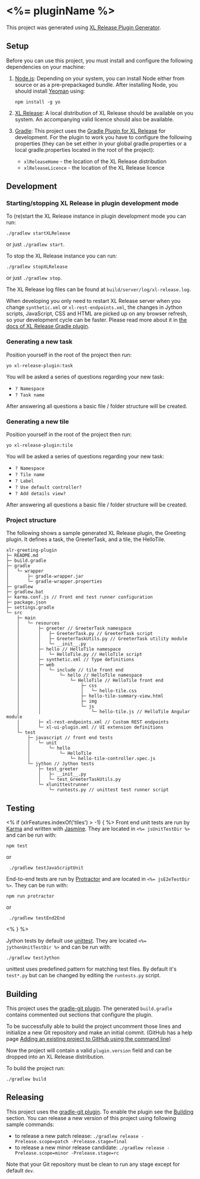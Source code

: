 # <%= pluginName %>

This project was generated using [XL Release Plugin Generator](https://github.com/xebialabs/generator-xl-release-plugin).

## Setup

Before you can use this project, you must install and configure the following dependencies on your machine:

1. [Node.js](https://nodejs.org/en/): Depending on your system, you can install Node either from source or as a pre-prepackaged bundle. After installing Node, you should install [Yeoman](http://yeoman.io) using:

    `npm install -g yo`

2. [XL Release](https://xebialabs.com/products/xl-release/): A local distribution of XL Release should be available on you system. An accompanying valid licence should also be available.

3. [Gradle](http://gradle.org/): This project uses the [Gradle Plugin for XL Release](https://github.com/xebialabs/gradle-xl-release-plugin-plugin) for development. For the plugin to work you have to configure the following properties (they can be set either in your global gradle.properties or a local gradle.properties located in the root of the project):

    * `xlReleaseHome` - the location of the XL Release distribution
    * `xlReleaseLicence` - the location of the XL Release licence 


## Development

### Starting/stopping XL Release in plugin development mode

To (re)start the XL Release instance in plugin development mode you can run:

    ./gradlew startXLRelease
    
or just `./gradlew start`.

To stop the XL Release instance you can run:

    ./gradlew stopXLRelease
    
or just `./gradlew stop`.
    
The XL Release log files can be found at `build/server/log/xl-release.log`.

When developing you only need to restart XL Release server when you change `synthetic.xml` or `xl-rest-endpoints.xml`, the changes in Jython scripts, JavaScript, CSS and HTML are picked up on any browser refresh, so your development cycle can be faster. Please read more about it in [the docs of XL Release Gradle plugin](https://github.com/xebialabs/gradle-xl-release-plugin-plugin).

### Generating a new task

Position yourself in the root of the project then run:

    yo xl-release-plugin:task

You will be asked a series of questions regarding your new task:

* `? Namespace`
* `? Task name`

After answering all questions a basic file / folder structure will be created.

### Generating a new tile

Position yourself in the root of the project then run:

    yo xl-release-plugin:tile

You will be asked a series of questions regarding your new task:

* `? Namespace`
* `? Tile name`
* `? Label`
* `? Use default controller?`
* `? Add details view?`

After answering all questions a basic file / folder structure will be created.

### Project structure

The following shows a sample generated XL Release plugin, the Greeting plugin. It defines a task, the GreeterTask, and a tile, the HelloTile.

```
xlr-greeting-plugin
├─ README.md
├─ build.gradle
├─ gradle
│   └─ wrapper
│       ├─ gradle-wrapper.jar
│       └─ gradle-wrapper.properties
├─ gradlew
├─ gradlew.bat
├─ karma.conf.js // Front end test runner configuration
├─ package.json
├─ settings.gradle
└─ src
    ├─ main
    │   └─ resources
    │       ├─ greeter // GreeterTask namespace
    │       │   ├─ GreeterTask.py // GreeterTask script
    │       │   ├─ GreeterTaskUtils.py // GreeterTask utility module
    │       │   └─ __init__.py
    │       ├─ hello // HelloTile namespace
    │       │   └─ HelloTile.py // HelloTile script
    │       ├─ synthetic.xml // Type definitions
    │       ├─ web
    │       │   └─ include // tile front end
    │       │       └─ hello // HelloTile namespace
    │       │           └─ HelloTile // HelloTile front end
    │       │               ├─ css
    │       │               │   └─ hello-tile.css
    │       │               ├─ hello-tile-summary-view.html
    │       │               ├─ img
    │       │               └─ js
    │       │                   └─ hello-tile.js // HelloTile Angular module
    │       ├─ xl-rest-endpoints.xml // Custom REST endpoints
    │       └─ xl-ui-plugin.xml // UI extension definitions
    └─ test
        ├─ javascript // front end tests
        │   └─ unit
        │       └─ hello
        │           └─ HelloTile
        │               └─ hello-tile-controller.spec.js
        └─ jython // Jython tests
            ├─ test_greeter
            │   ├─ __init__.py
            │   └─ test_GreeterTaskUtils.py
            └─ xlunittestrunner
                └─ runtests.py // unittest test runner script
```

## Testing
<% if (xlrFeatures.indexOf('tiles') > -1)  { %>
Front end unit tests are run by [Karma](https://karma-runner.github.io) and written with [Jasmine](http://jasmine.github.io/). They are located in `<%= jsUnitTestDir %>` and can be run with:

    npm test

or

     ./gradlew testJavaScriptUnit
    
End-to-end tests are run by [Protractor](http://www.protractortest.org/) and are located in `<%= jsE2eTestDir %>`. They can be run with:
                                                                                            
    npm run protractor

or

     ./gradlew testEnd2End

<% } %>

Jython tests by default use [unittest](https://docs.python.org/2.7/library/unittest.html). They are located `<%= jythonUnitTestDir %>` and can be run with:

    ./gradlew testJython

unittest uses predefined pattern for matching test files. By default it's `test*.py` but can be changed by editing the `runtests.py` script.

## <a name="building">Building

This project uses the [gradle-git plugin](https://github.com/ajoberstar/gradle-git). The generated `build.gradle` contains commented out sections that configure the plugin.

To be successfully able to build the project uncomment those lines and initialize a new Git repository and make an initial commit. (GitHub has a help page [Adding an existing project to GitHub using the command line](https://help.github.com/articles/adding-an-existing-project-to-github-using-the-command-line/))

Now the project will contain a valid `plugin.version` field and can be dropped into an XL Release distribution.

To build the project run:

    ./gradlew build

## Releasing

This project uses the [gradle-git plugin](https://github.com/ajoberstar/gradle-git). To enable the plugin see the [Building](#building) section. You can release a new version of this project using following sample commands:

* to release a new patch release: `./gradlew release -Prelease.scope=patch -Prelease.stage=final`
* to release a new minor release candidate: `./gradlew release -Prelease.scope=minor -Prelease.stage=rc`

Note that your Git repository must be clean to run any stage except for default `dev`.

